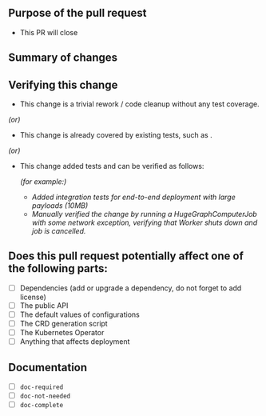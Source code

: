 <!-- 
  Thank you very much for contributing to Apache HugeGraph, we are happy that you want to help us improve HugeGraph! 

  Here are some tips for you:

    1. If this is your first time, please read the [contributing guidelines](https://github.com/apache/incubator-hugegraph/blob/f23c648937c8c4601a9f721d688eabfec7a8cfb3/CONTRIBUTING.md).
  
    2. Replace texts surrounded by `<` and `>` based on your pull request, e.g. <ISSUE NUMBER>.

    3. Name the pull request in the form "[<TYPE>-<ISSUE NUMBER>] [<COMPONENT>] Title of the pull request", 
      where <TYPE> should be clear, such as: Feature | Fix | Improvement | Refactor | Revert | Chore, 
      <ISSUE NUMBER> should be replaced by the actual issue number.   
      Skip <COMPONENT> if you are unsure about which is the best component.

    4. Each pull request should address only one issue, not mix up code from multiple issues.

    5. Put an `x` in the `[ ]` to mark the item as CHECKED. `[x]`
-->

## Purpose of the pull request

- This PR will close <ISSUE NUMBER>

<!-- Please explain more context in this section, clarify why the changes are needed. 

For example:

- If you propose a new API, clarify the use case for a new API.
- If you fix a bug, you can clarify why it is a bug. -->

## Summary of changes

<!-- Please clarify what changes you are proposing. The purpose of this section is to outline the changes and how this PR fixes the issue. These change logs are helpful for better ant faster reviews.)

For example:

- If you introduce a new feature, please show detailed design here or add the link of design documentation.
- If you refactor some codes with changing classes, showing the class hierarchy will help reviewers.
- If there is a discussion in the mailing list, please add the link. -->

## Verifying this change

<!-- Please pick either of the following options -->

- This change is a trivial rework / code cleanup without any test coverage.

*(or)*

- This change is already covered by existing tests, such as <PLEASE DESCRIBE TESTS>.

*(or)*

- This change added tests and can be verified as follows:
  
  *(for example:)*
  - *Added integration tests for end-to-end deployment with large payloads (10MB)*
  - *Manually verified the change by running a HugeGraphComputerJob with some network exception, verifying that Worker shuts down and job is cancelled.*


## Does this pull request potentially affect one of the following parts:

<!-- DO NOT REMOVE THIS SECTION. CHECK THE PROPER BOX ONLY. -->

- [ ]  Dependencies (add or upgrade a dependency, do not forget to add license)
- [ ]  The public API
- [ ]  The default values of configurations
- [ ]  The CRD generation script
- [ ]  The Kubernetes Operator
- [ ]  Anything that affects deployment

## Documentation

<!-- DO NOT REMOVE THIS SECTION. CHECK THE PROPER BOX ONLY. -->

- [ ]  `doc-required` <!-- Your PR changes impact docs and you will update later -->
- [ ]  `doc-not-needed` <!-- Your PR changes do not impact docs -->
- [ ]  `doc-complete` <!-- Related docs have been already added or updated -->
